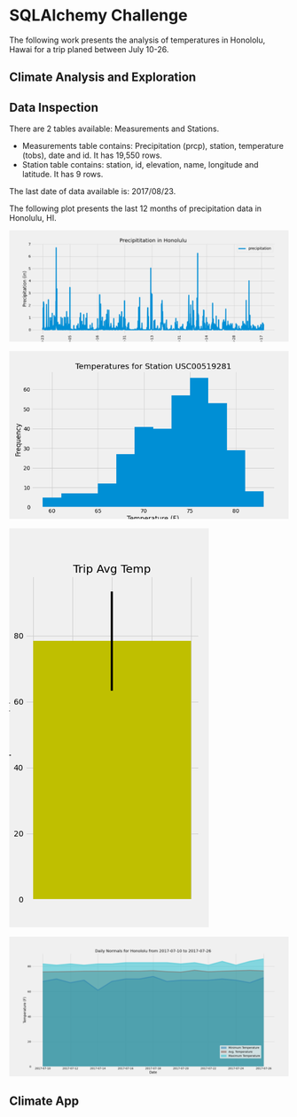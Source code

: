 # SQLAlchemy Challenge
The following work presents the analysis of temperatures in Honololu, Hawai for a trip planed between July 10-26.

## Climate Analysis and Exploration

## Data Inspection
There are 2 tables available: Measurements and Stations.
* Measurements table contains: Precipitation (prcp), station, temperature (tobs), date and id. It has 19,550 rows.
* Station table contains: station, id, elevation, name, longitude and latitude. It has 9 rows.

The last date of data available is: 2017/08/23.

The following plot presents the last 12 months of precipitation data in Honolulu, HI.

![Figure](Images/Image1.png)



![Figure](Images/Image2.png)

![Figure](Images/Image3.png)

![Figure](Images/Image4.png)

## Climate App
